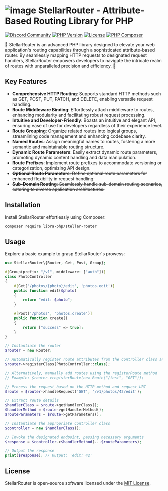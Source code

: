 # ![image](https://avatars.githubusercontent.com/u/99982570?s=28&v=4) StellarRouter - Attribute-Based Routing Library for PHP

[![Discord Community](https://discordapp.com/api/guilds/1139362100821626890/widget.png?style=shield)](https://discord.gg/RMhUmHmNak)
[![PHP Version](https://img.shields.io/badge/php-%3E%3D7.4-8892BF.svg)](https://www.php.net/)
[![License](https://img.shields.io/badge/license-MIT-blue.svg)](https://opensource.org/licenses/MIT)
[![PHP Composer](https://github.com/libra-php/stellar-router/actions/workflows/php.yml/badge.svg?branch=main)](https://github.com/libra-php/stellar-router/actions/workflows/php.yml)

🌌 StellarRouter is an advanced PHP library designed to elevate your web application's routing capabilities through a sophisticated attribute-based router. By seamlessly mapping HTTP requests to designated request handlers, StellarRouter empowers developers to navigate the intricate realm of routes with unparalleled precision and efficiency. 🌟

## Key Features

- **Comprehensive HTTP Routing**: Supports standard HTTP methods such as GET, POST, PUT, PATCH, and DELETE, enabling versatile request handling.
- **Route Middleware Binding**: Effortlessly attach middleware to routes, enhancing modularity and facilitating robust request processing.
- **Intuitive and Developer-Friendly**: Boasts an intuitive and elegant API, ensuring ease of use for developers regardless of their experience level.
- **Route Grouping**: Organize related routes into logical groups, streamlining code management and enhancing codebase clarity.
- **Named Routes**: Assign meaningful names to routes, fostering a more semantic and maintainable routing structure.
- **Dynamic Route Parameters**: Easily extract dynamic route parameters, promoting dynamic content handling and data manipulation.
- **Route Prefixes**: Implement route prefixes to accommodate versioning or categorization, optimizing API design.
- <s>**Optional Route Parameters**: Define optional route parameters for enhanced flexibility in request handling.</s>
- <s>**Sub-Domain Routing**: Seamlessly handle sub-domain routing scenarios, catering to diverse application architectures.</s>

## Installation

Install StellarRouter effortlessly using Composer:

```bash
composer require libra-php/stellar-router
```

## Usage

Explore a basic example to grasp StellarRouter's prowess:

```php
use StellarRouter\{Router, Get, Post, Group};

#[Group(prefix: "/v1", middleware: ["auth"])]
class PhotoController
{
    #[Get('/photos/{photo}/edit', 'photos.edit')]
    public function edit($photo) 
    {
        return "edit: $photo";
    }

    #[Post('/photos', 'photos.create')]
    public function create() 
    {
        return ["success" => true];
    }
}

// Instantiate the router
$router = new Router;

// Automatically register route attributes from the controller class and methods
$router->registerClass(PhotoController::class);

// Alternatively, manually add routes using the registerRoute method
// Example: $router->registerRoute(new Route("/test", "GET"));

// Process the request based on the HTTP method and request URI
$route = $router->handleRequest('GET', '/v1/photos/42/edit');

// Extract route details
$handlerClass = $route->getHandlerClass();
$handlerMethod = $route->getHandlerMethod();
$routeParameters = $route->getParameters();

// Instantiate the appropriate controller class
$controller = new $handlerClass();

// Invoke the designated endpoint, passing necessary arguments
$response = $controller->$handlerMethod(...$routeParameters);

// Output the response
print($response); // Output: 'edit: 42'
```

## License

StellarRouter is open-source software licensed under the [MIT License](https://opensource.org/licenses/MIT).


